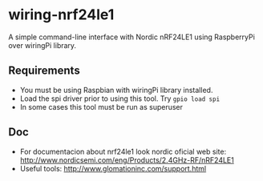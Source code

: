 # wiring-nrf24le1
A simple command-line interface with Nordic nRF24LE1 using 
RaspberryPi over wiringPi library.

## Requirements
- You must be using Raspbian with wiringPi library installed.
- Load the spi driver prior to using this tool. Try `gpio load spi`
- In some cases this tool must be run as superuser 

## Doc

* For documentacion about nrf24le1 look nordic oficial web site:
<http://www.nordicsemi.com/eng/Products/2.4GHz-RF/nRF24LE1>
* Useful tools: <http://www.glomationinc.com/support.html>
